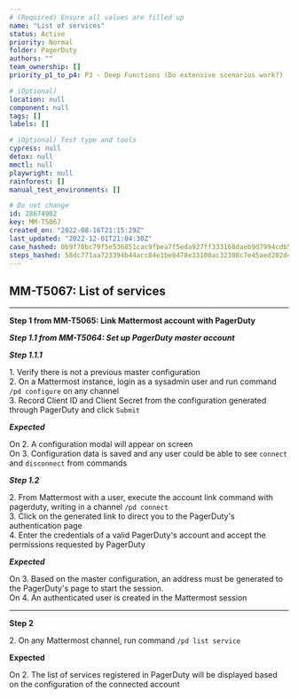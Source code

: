 ```yaml
---
# (Required) Ensure all values are filled up
name: "List of services"
status: Active
priority: Normal
folder: PagerDuty
authors: ""
team_ownership: []
priority_p1_to_p4: P3 - Deep Functions (Do extensive scenarios work?)

# (Optional)
location: null
component: null
tags: []
labels: []

# (Optional) Test type and tools
cypress: null
detox: null
mmctl: null
playwright: null
rainforest: []
manual_test_environments: []

# Do not change
id: 28674902
key: MM-T5067
created_on: "2022-08-16T21:15:29Z"
last_updated: "2022-12-01T21:04:30Z"
case_hashed: 0b9f78bc79f5e536851cac9fbea7f5eda927ff333168daeb9d7994cdb5ba5ad380f6f0f4c015a752b24b53729a2e66b9
steps_hashed: 58dc771aa723394b44acc84e1be8478e33100ac32308c7e45aed202d448939955d65975afedd649808c0dea21d80293e
---
```


<!-- (Auto-generated) Based on frontmatter's "key" and "name" -->

## MM-T5067: List of services

---

**Step 1 from MM-T5065: Link Mattermost account with PagerDuty**

<!-- (Auto-generated) Note: Steps 1.1 to 1.2 should not be updated here. Instead, modify directly to the referenced MM-T5065 test case. -->

_**Step 1.1 from MM-T5064: Set up PagerDuty master account**_

<!-- (Auto-generated) Note: Step 1.1.1 should not be updated here. Instead, modify directly to the referenced MM-T5064 test case. -->

_**Step 1.1.1**_

1\. Verify there is not a previous master configuration\
2\. On a Mattermost instance, login as a sysadmin user and run command `/pd configure` on any channel\
3\. Record Client ID and Client Secret from the configuration generated through PagerDuty and click `Submit`

_**Expected**_

On 2. A configuration modal will appear on screen\
On 3. Configuration data is saved and any user could be able to see `connect` and `disconnect` from commands

_**Step 1.2**_

2\. From Mattermost with a user, execute the account link command with pagerduty, writing in a channel `/pd connect`\
3\. Click on the generated link to direct you to the PagerDuty's authentication page\
4\. Enter the credentials of a valid PagerDuty's account and accept the permissions requested by PagerDuty

_**Expected**_

On 3. Based on the master configuration, an address must be generated to the PagerDuty's page to start the session.\
On 4. An authenticated user is created in the Mattermost session

---

**Step 2**

2\. On any Mattermost channel, run command `/pd list service`

**Expected**

On 2. The list of services registered in PagerDuty will be displayed based on the configuration of the connected account
